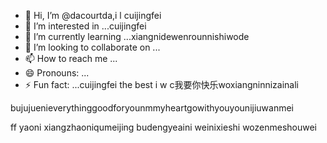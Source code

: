 - 👋 Hi, I’m @dacourtda,i l cuijingfei
- 👀 I’m interested in ...cuijingfei
- 🌱 I’m currently learning ...xiangnidewenrounnishiwode
- 💞️ I’m looking to collaborate on ...
- 📫 How to reach me ...
- 😄 Pronouns: ...
- ⚡ Fun fact: ...cuijingfei the best
i w c我要你快乐woxiangninnizainali
<!---everything smaller than youggivemeyouallgforyou
dacourtda/dacourtda is a ✨ special ✨ repository because itswewenroudeni `README.md` (this file) appears on your GitHub profile.huiyipianqianwweinizuoyiqie
You can click the Preview link to take a look at your changes.yyoushiyinianouzhoubei
--->bujujuenieverythinggoodforyounmmyheartgowithyouyounijiuwanmei
ff
yaoni
xiangzhaoniqumeijing
budengyeaini
weinixieshi
wozenmeshouwei

